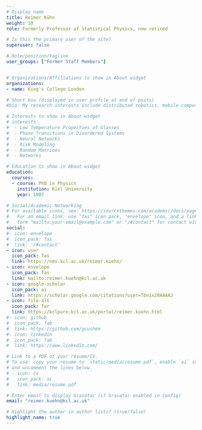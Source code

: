 ```yaml
---
# Display name
title: Reimer Kühn
weight: 10
role: Formerly Professor of Statistical Physics, now retired

# Is this the primary user of the site?
superuser: false

# Role/position/tagline
user_groups: ["Former Staff Members"]


# Organizations/Affiliations to show in About widget
organizations:
- name: King's College London

# Short bio (displayed in user profile at end of posts)
#bio: My research interests include distributed robotics, mobile computing and programmable matter.

# Interests to show in About widget
# interests:
#  - Low Temperature Properties of Glasses
#  - Phase Transitions in Disordered Systems
#  - Neural Networks
#  - Risk Modeling
#  - Random Matrices
#  - Networks

# Education to show in About widget
education:
  courses:
  - course: PhD in Physics
    institution: Kiel University
    year: 1987

# Social/Academic Networking
# For available icons, see: https://sourcethemes.com/academic/docs/page-builder/#icons
#   For an email link, use "fas" icon pack, "envelope" icon, and a link in the
#   form "mailto:your-email@example.com" or "/#contact" for contact widget.
social:
#- icon: envelope
#  icon_pack: fas
#  link: '/#contact'
- icon: user
  icon_pack: fas
  link: https://nms.kcl.ac.uk/reimer.kuehn/
- icon: envelope
  icon_pack: fas
  link: mailto:reimer.kuehn@kcl.ac.uk
- icon: google-scholar
  icon_pack: ai
  link: https://scholar.google.com/citations?user=Tbn1x20AAAAJ
- icon: file-alt
  icon_pack: far
  link: https://kclpure.kcl.ac.uk/portal/reimer.kuehn.html
#- icon: github
#  icon_pack: fab
#  link: https://github.com/gcushen
#- icon: linkedin
#  icon_pack: fab
#  link: https://www.linkedin.com/

# Link to a PDF of your resume/CV.
# To use: copy your resume to `static/media/resume.pdf`, enable `ai` icons in `params.toml`,
# and uncomment the lines below.
# - icon: cv
#   icon_pack: ai
#   link: media/resume.pdf

# Enter email to display Gravatar (if Gravatar enabled in Config)
email: "reimer.kuehn@kcl.ac.uk"

# Highlight the author in author lists? (true/false)
highlight_name: true
---
```

